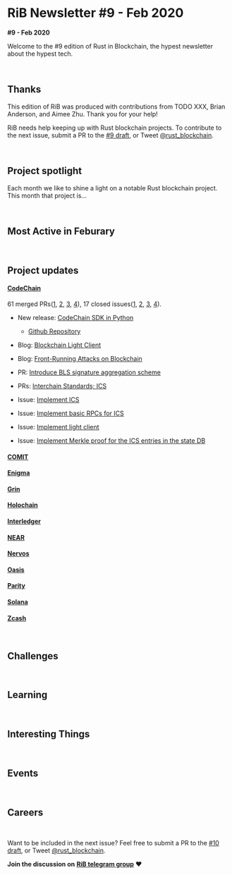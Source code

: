 # RiB Newsletter #9 - Feb 2020

**#9 - Feb 2020**

Welcome to the #9 edition of Rust in Blockchain, the hypest newsletter about the hypest tech. <!--[Previous: #8](). -->



&nbsp;


## Thanks

This edition of RiB was produced with contributions from TODO XXX, Brian Anderson, and Aimee Zhu. Thank you for your help!

RiB needs help keeping up with Rust blockchain projects. To contribute to the next issue, submit a PR to the [#9 draft](https://github.com/rust-in-blockchain/Rust-in-Blockchain/blob/master/draft/RiB-Newsletter-%239-Feb-2020.md), or Tweet [@rust_blockchain](https://twitter.com/rust_blockchain).

&nbsp;


## Project spotlight

Each month we like to shine a light on a notable Rust blockchain project. This month that project is…

&nbsp;


## Most Active in Feburary

&nbsp;



## Project updates

#### [**CodeChain**](https://github.com/codeChain-io/)

61 merged PRs([1][codechain-mergedpr1], [2][codechain-mergedpr2], [3][codechain-mergedpr3], [4][codechain-mergedpr4]), 
17 closed issues([1][codechain-issue1], [2][codechain-issue2], [3][codechain-issue3], [4][codechain-issue4]). 

[codechain-mergedpr1]: https://github.com/CodeChain-io/codechain/pulls?utf8=%E2%9C%93&q=is%3Apr+is%3Aclosed+merged%3A2020-02-01..2020-02-28+
[codechain-mergedpr2]: https://github.com/CodeChain-io/foundry/pulls?utf8=%E2%9C%93&q=is%3Apr+is%3Aclosed+merged%3A2020-02-01..2020-02-28+
[codechain-mergedpr3]: https://github.com/CodeChain-io/rust-merkle-trie/pulls?utf8=%E2%9C%93&q=is%3Apr+is%3Aclosed+merged%3A2020-02-01..2020-02-28+
[codechain-mergedpr4]: https://github.com/CodeChain-io/rust-codechain-crypto/pulls?utf8=%E2%9C%93&q=is%3Apr+is%3Aclosed+merged%3A2020-02-01..2020-02-28+

[codechain-issue1]: https://github.com/CodeChain-io/codechain/issues?utf8=%E2%9C%93&q=is%3Aissue+is%3Aclosed+closed%3A2020-02-01..2020-02-28+
[codechain-issue2]: https://github.com/CodeChain-io/foundry/issues?utf8=%E2%9C%93&q=is%3Aissue+is%3Aclosed+closed%3A2020-02-01..2020-02-28+
[codechain-issue3]: https://github.com/CodeChain-io/rust-merkle-trie/issues?utf8=%E2%9C%93&q=is%3Aissue+is%3Aclosed+closed%3A2020-02-01..2020-02-28+
[codechain-issue4]: https://github.com/CodeChain-io/rust-codechain-crypto/issues?utf8=%E2%9C%93&q=is%3Aissue+is%3Aclosed+closed%3A2020-02-01..2020-02-28+

- New release: [CodeChain SDK in Python](https://medium.com/codechain/codechain-sdk-in-python-fe46938adbf8)
  - [Github Repository](https://github.com/CodeChain-io/codechain-sdk-python)

- Blog: [Blockchain Light Client](https://medium.com/codechain/blockchain-light-client-1171dfa1269a)
- Blog: [Front-Running Attacks on Blockchain](https://medium.com/codechain/front-running-attacks-on-blockchain-1f5ba28cd42b)
- PR: [Introduce BLS signature aggregation scheme](https://github.com/CodeChain-io/foundry/pull/151)
- PRs: [Interchain Standards; ICS](https://github.com/CodeChain-io/foundry/pulls?q=is%3Apr+is%3Aclosed+merged%3A2020-02-01..2020-02-28+label%3Aics)
- Issue: [Implement ICS](https://github.com/CodeChain-io/foundry/issues/105)
- Issue: [Implement basic RPCs for ICS](https://github.com/CodeChain-io/foundry/issues/192)
- Issue: [Implement light client](https://github.com/CodeChain-io/foundry/issues/126)
- Issue: [Implement Merkle proof for the ICS entries in the state DB](https://github.com/CodeChain-io/foundry/issues/112)


#### [**COMIT**](https://comit.network/)


#### [**Enigma**](https://enigma.co/)


#### [**Grin**](https://github.com/mimblewimble/grin)


#### [**Holochain**](https://github.com/holochain/)


#### [**Interledger**](https://interledger.org/)


#### [**NEAR**](https://github.com/nearprotocol/nearcore)


#### [**Nervos**](https://github.com/nervosnetwork/ckb)


#### [**Oasis**](https://github.com/oasislabs)


#### [**Parity** ](https://github.com/paritytech)


#### [**Solana**](https://github.com/solana-labs/solana)


#### [**Zcash**](https://z.cash/)


&nbsp;

## Challenges


&nbsp;

## Learning


&nbsp;

## Interesting Things


&nbsp;

## Events


&nbsp;

## Careers


&nbsp;

Want to be included in the next issue? Feel free to submit a PR to the [#10 draft](), or Tweet [@rust_blockchain](https://twitter.com/rust_blockchain).

**Join the discussion on** [**RiB telegram group**](https://t.me/rustinblockchain) **❤️**
